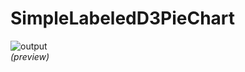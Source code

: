 # SimpleLabeledD3PieChart

![output](https://cloud.githubusercontent.com/assets/10386036/19627543/29083dc6-9917-11e6-9582-58fedfc0874b.png) <br>
<em> (preview) </em>

